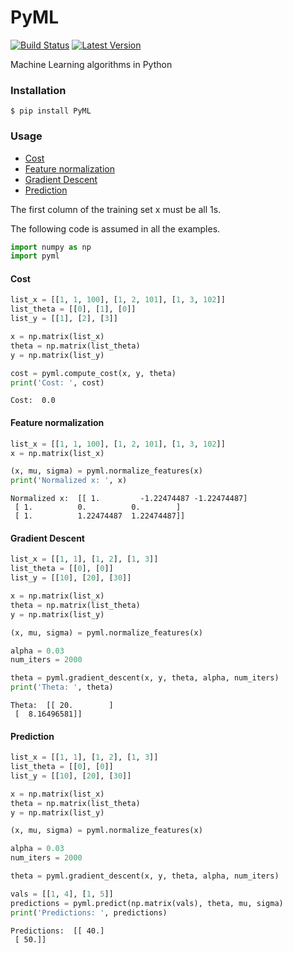 # PyML
[![Build Status](https://api.travis-ci.org/rohithpr/PyML.svg?branch=master)](https://api.travis-ci.org/rohithpr/PyML)
[![Latest Version](https://pypip.in/version/PyML/badge.svg)](https://pypi.python.org/pypi/PyML/)

Machine Learning algorithms in Python

### Installation

`$ pip install PyML`

### Usage

* [Cost](#cost)
* [Feature normalization](#feature-normalization)
* [Gradient Descent](#gradient-descent)
* [Prediction](#prediction)

The first column of the training set x must be all 1s.

The following code is assumed in all the examples.

```python
import numpy as np
import pyml
```

#### Cost

```python
list_x = [[1, 1, 100], [1, 2, 101], [1, 3, 102]]
list_theta = [[0], [1], [0]]
list_y = [[1], [2], [3]]

x = np.matrix(list_x)
theta = np.matrix(list_theta)
y = np.matrix(list_y)

cost = pyml.compute_cost(x, y, theta)
print('Cost: ', cost)
```

```
Cost:  0.0
```

#### Feature normalization

```python
list_x = [[1, 1, 100], [1, 2, 101], [1, 3, 102]]
x = np.matrix(list_x)

(x, mu, sigma) = pyml.normalize_features(x)
print('Normalized x: ', x)
```

```
Normalized x:  [[ 1.         -1.22474487 -1.22474487]
 [ 1.          0.          0.        ]
 [ 1.          1.22474487  1.22474487]]
```

#### Gradient Descent

```python
list_x = [[1, 1], [1, 2], [1, 3]]
list_theta = [[0], [0]]
list_y = [[10], [20], [30]]

x = np.matrix(list_x)
theta = np.matrix(list_theta)
y = np.matrix(list_y)

(x, mu, sigma) = pyml.normalize_features(x)

alpha = 0.03
num_iters = 2000

theta = pyml.gradient_descent(x, y, theta, alpha, num_iters)
print('Theta: ', theta)
```

```
Theta:  [[ 20.        ]
 [  8.16496581]]
```

#### Prediction

```python
list_x = [[1, 1], [1, 2], [1, 3]]
list_theta = [[0], [0]]
list_y = [[10], [20], [30]]

x = np.matrix(list_x)
theta = np.matrix(list_theta)
y = np.matrix(list_y)

(x, mu, sigma) = pyml.normalize_features(x)

alpha = 0.03
num_iters = 2000

theta = pyml.gradient_descent(x, y, theta, alpha, num_iters)

vals = [[1, 4], [1, 5]]
predictions = pyml.predict(np.matrix(vals), theta, mu, sigma)
print('Predictions: ', predictions)
```

```
Predictions:  [[ 40.]
 [ 50.]]
```
